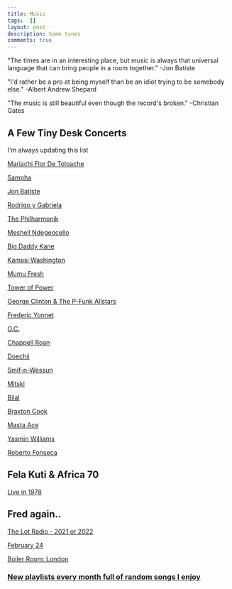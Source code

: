 ```yaml
---
title: Music
tags:  []
layout: post
description: Some tunes
comments: true
---
```


"The times are in an interesting place, but music is always that universal language that can bring people in a room together." -Jon Batiste

"I'd rather be a pro at being myself than be an idiot trying to be somebody else." -Albert Andrew Shepard

"The music is still beautiful even though the record's broken." -Christian Gates


## A Few Tiny Desk Concerts
I'm always updating this list

[Mariachi Flor De Toloache](https://youtu.be/-rl26QKPHtE?si=OhhA4tcjI5hWi7HB)

[Sampha](https://youtu.be/WyXFfKYbtQU?si=FproLpEVH1eEA_4x)

[Jon Batiste](https://youtu.be/ze4xcmBFvaE?si=b0TEBb63L-dNFAvk)

[Rodrigo y Gabriela](https://youtu.be/wKd0HNg1kFQ?si=Sx_mZRE9hthO_ANO)

[The Philharmonik](https://youtu.be/sKHswNFsRww?si=C6ya06YayYhPdjxT)

[Meshell Ndegeocello](https://youtu.be/XBuOd2MzdT4?si=nlKPJ8fvd8PAZwcP)

[Big Daddy Kane](https://youtu.be/p8Uw1cl4xjg?si=nqb3mnOsJ8P7qHIW)

[Kamasi Washington](https://youtu.be/x8WTPgeVPjg?si=Q_dvEOfEBEO4FLh7)

[Mumu Fresh](https://youtu.be/ivR988qCPik?si=tDYeTaAMiI_yBcYQ)

[Tower of Power](https://youtu.be/IDksWTzZQ2c?si=_YB6dA749PrZM3yT)

[George Clinton & The P-Funk Allstars](https://youtu.be/IxAcW7zgAD4?si=_sBqXymNPK91oWW_)

[Frederic Yonnet](https://youtu.be/qMMO4xhe-xA?si=K19qcLlFK9fonH3q)

[O.C.](https://youtu.be/05EW61wUoLU?si=BEYonbqk9yf4wnZm)

[Chappell Roan](https://youtu.be/w4WiXKGCJhg?si=RUZo4pwDzpBYuNZB)

[Doechii](https://youtu.be/-91vymvIH0c?si=G3k5C14mHwLbYhYH)

[Smif-n-Wessun](https://youtu.be/m_bOjWb0KeI?si=xxkjxQsg5156XHdx)

[Mitski](https://youtu.be/0lNFHD0lUAQ?si=nr26a_mn6EoLf3QO)

[Bilal](https://youtu.be/pePbXflDyRM?si=FOBytPfKThdXE6Fm)

[Braxton Cook](https://youtu.be/l7OtKIZE7tE?si=EvPfHs2Qcc5cG0Fw)

[Masta Ace](https://youtu.be/3CxvB0d5VF0?si=GzuYMI7xu1qjDsSB)

[Yasmin Williams](https://youtu.be/E6-z-Gqd30Q?si=OhcvNHWmMUqeVxGp)

[Roberto Fonseca](https://youtu.be/vdph2l0iw74?si=NVZhueJ418E54zHo)

## Fela Kuti & Africa 70
[Live in 1978](https://youtu.be/kr8oRpA2SpE?si=o4Jjd5etAEJrajZA)

## Fred again..
[The Lot Radio - 2021 or 2022](https://youtu.be/WiSXx_GcJ-c?si=wwI731PtCabT4t8z)

[February 24](https://youtu.be/9Stt4wq3KCE?si=EI2ZVtsODCkYu63v)

[Boiler Room: London](https://youtu.be/c0-hvjV2A5Y?si=tJpnIACwtyWEcFQ7)

### [New playlists every month full of random songs I enjoy](https://open.spotify.com/user/31dngrl4a5hijs6ksqcc34cblrea?si=d91750b1cc284105)
